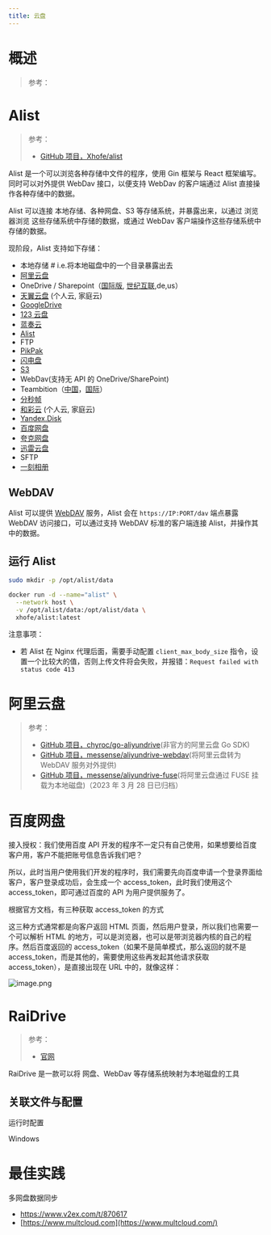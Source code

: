 ```yaml
---
title: 云盘
---
```


# 概述

> 参考：

# Alist

> 参考：
> 
> - [GitHub 项目，Xhofe/alist](https://github.com/Xhofe/alist)

Alist 是一个可以浏览各种存储中文件的程序，使用 Gin 框架与 React 框架编写。同时可以对外提供 WebDav 接口，以便支持 WebDav 的客户端通过 Alist 直接操作各种存储中的数据。

Alist 可以连接 本地存储、各种网盘、S3 等存储系统，并暴露出来，以通过 浏览器浏览 这些存储系统中存储的数据，或通过 WebDav 客户端操作这些存储系统中存储的数据。

现阶段，Alist 支持如下存储：

- 本地存储 # i.e.将本地磁盘中的一个目录暴露出去
- [阿里云盘](https://www.aliyundrive.com/)
- OneDrive / Sharepoint（[国际版](https://www.office.com/), [世纪互联](https://portal.partner.microsoftonline.cn/),de,us）
- [天翼云盘](https://cloud.189.cn/) (个人云, 家庭云)
- [GoogleDrive](https://drive.google.com/)
- [123 云盘](https://www.123pan.com/)
- [蓝奏云](https://pc.woozooo.com/)
- [Alist](https://github.com/Xhofe/alist)
- FTP
- [PikPak](https://www.mypikpak.com/)
- [闪电盘](https://shandianpan.com/)
- [S3](https://aws.amazon.com/cn/s3/)
- WebDav(支持无 API 的 OneDrive/SharePoint)
- Teambition（[中国](https://www.teambition.com/)，[国际](https://us.teambition.com/)）
- [分秒帧](https://www.mediatrack.cn/)
- [和彩云](https://yun.139.com/) (个人云, 家庭云)
- [Yandex.Disk](https://disk.yandex.com/)
- [百度网盘](http://pan.baidu.com/)
- [夸克网盘](https://pan.quark.cn/)
- [迅雷云盘](https://pan.xunlei.com/)
- SFTP
- [一刻相册](https://photo.baidu.com/)

## WebDAV

Alist 可以提供 [WebDAV](/docs/4.数据通信/通信协议/WebDAV.md) 服务，Alist 会在 `https://IP:PORT/dav` 端点暴露 WebDAV 访问接口，可以通过支持 WebDAV 标准的客户端连接 Alist，并操作其中的数据。

## 运行 Alist

```bash
sudo mkdir -p /opt/alist/data

docker run -d --name="alist" \
  --network host \
  -v /opt/alist/data:/opt/alist/data \
  xhofe/alist:latest
```

注意事项：

- 若 Alist 在 Nginx 代理后面，需要手动配置 `client_max_body_size` 指令，设置一个比较大的值，否则上传文件将会失败，并报错：`Request failed with status code 413`

# 阿里云盘

> 参考：
> 
> - [GitHub 项目，chyroc/go-aliyundrive](https://github.com/chyroc/go-aliyundrive)(非官方的阿里云盘 Go SDK)
> - [GitHub 项目，messense/aliyundrive-webdav](https://github.com/messense/aliyundrive-webdav)(将阿里云盘转为 WebDAV 服务对外提供)
> - [GitHub 项目，messense/aliyundrive-fuse](https://github.com/messense/aliyundrive-fuse)(将阿里云盘通过 FUSE 挂载为本地磁盘)（2023 年 3 月 28 日已归档）

# 百度网盘

接入授权：我们使用百度 API 开发的程序不一定只有自己使用，如果想要给百度客户用，客户不能把账号信息告诉我们吧？

所以，此时当用户使用我们开发的程序时，我们需要先向百度申请一个登录界面给客户，客户登录成功后，会生成一个 access_token，此时我们使用这个 access_token，即可通过百度的 API 为用户提供服务了。

根据官方文档，有三种获取 access_token 的方式

这三种方式通常都是向客户返回 HTML 页面，然后用户登录，所以我们也需要一个可以解析 HTML 的地方，可以是浏览器，也可以是带浏览器内核的自己的程序。然后百度返回的 access_token（如果不是简单模式，那么返回的就不是 access_token，而是其他的，需要使用这些再发起其他请求获取 access_token），是直接出现在 URL 中的，就像这样：

![image.png](https://notes-learning.oss-cn-beijing.aliyuncs.com/cloud_drive/202306152221881.png)


# RaiDrive

> 参考：
> 
> - [官网](https://www.raidrive.com/)

RaiDrive 是一款可以将 网盘、WebDav 等存储系统映射为本地磁盘的工具

## 关联文件与配置

运行时配置

Windows

# 最佳实践

多网盘数据同步

- https://www.v2ex.com/t/870617
- [https://www.multcloud.com](https://www.multcloud.com/)
